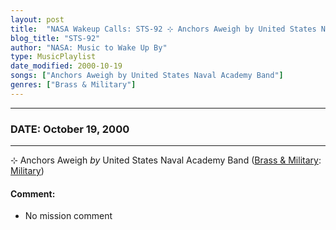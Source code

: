 ```yaml
---
layout: post
title:  "NASA Wakeup Calls: STS-92 ⊹ Anchors Aweigh by United States Naval Academy Band ✫ October 19, 2000"
blog_title: "STS-92"
author: "NASA: Music to Wake Up By"
type: MusicPlaylist
date_modified: 2000-10-19
songs: ["Anchors Aweigh by United States Naval Academy Band"]
genres: ["Brass & Military"]
---
```


----
### DATE: October 19, 2000
----
⊹ Anchors Aweigh *by* United States Naval Academy Band ([Brass & Military](https://www.discogs.com/genre/Brass%20%26%20Military): [Military](https://www.discogs.com/style/Military)) <a target="blank_" href="https://www.discogs.com/U-S-Naval-Academy-Band-Anchors-Aweigh-March-Of-The-Middies/release/13003731">
    <i class="fas fa-compact-disc"
       title="Discogs entry for this song"
       alt="Discogs entry for this song"
       style="font-size: 1.1em;"></i></a>
    

#### Comment:
* No mission comment



<br/>
<center>
	<a target="_blank"
	   href="https://twitter.com/intent/tweet?hashtags=Space,NASA,Playlist,NASAWakeupCalls,SpaceProgram&text=🚀 {{ page.author}}, {{ page.title }}. {{ site.url }}{{ page.url }}&via=nasawakeupcalls"><i class="fab fa-twitter" title="Tweet this page" alt="Tweet this page" style="font-size: 1.3em;"></i></a>
	&nbsp; 	<i class="fas fa-user-astronaut" style="font-size: 1.5em;"></i> &nbsp;
    <a id="custom_amazon_link"
       type="amzn" search="#"
       category="popular music">
    <i class="fab fa-amazon" style="font-size: 1.3em;"></i></a>
</center>

<!-- Randomly resolve an individual entry from a song array -->
<script src="/assets/javascript/seedrandom.min.js"></script>
<script>
  var wake_me_up = ["Anchors Aweigh by United States Naval Academy Band"];
  var prng = new Math.seedrandom();
  function randomSong() {
    song = wake_me_up[Math.floor(Math.random() * wake_me_up.length)];
    var amazon_link = document.getElementById("custom_amazon_link");
    amazon_link.setAttribute("search", song);
  }
  window.onload = randomSong();
</script>
